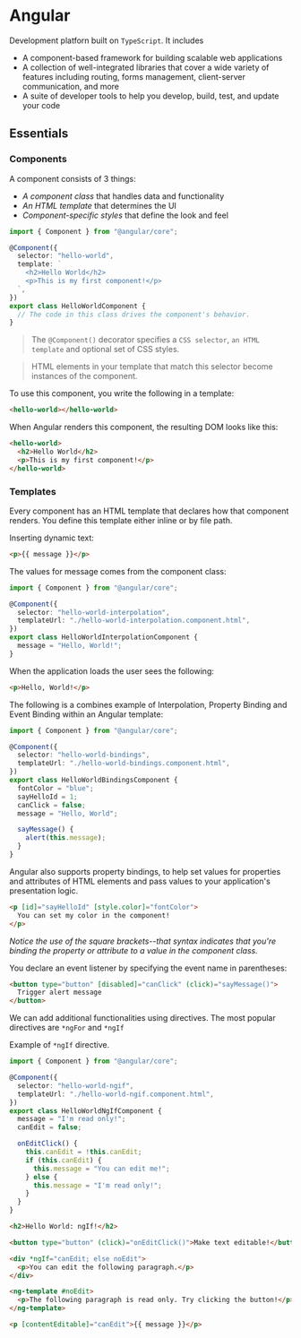 # Angular

Development platforn built on `TypeScript`.
It includes

- A component-based framework for building scalable web applications
- A collection of well-integrated libraries that cover a wide variety of features including routing, forms management, client-server communication, and more
- A suite of developer tools to help you develop, build, test, and update your code

## Essentials

### Components

A component consists of 3 things:

- _A component class_ that handles data and functionality
- _An HTML template_ that determines the UI
- _Component-specific styles_ that define the look and feel

```ts
import { Component } from "@angular/core";

@Component({
  selector: "hello-world",
  template: `
    <h2>Hello World</h2>
    <p>This is my first component!</p>
  `,
})
export class HelloWorldComponent {
  // The code in this class drives the component's behavior.
}
```

> The `@Component()` decorator specifies a `CSS selector`, `an HTML template` and optional set of CSS styles.

> HTML elements in your template that match this selector become instances of the component.

To use this component, you write the following in a template:

```html
<hello-world></hello-world>
```

When Angular renders this component, the resulting DOM looks like this:

```html
<hello-world>
  <h2>Hello World</h2>
  <p>This is my first component!</p>
</hello-world>
```

### Templates

Every component has an HTML template that declares how that component renders. You define this template either inline or by file path.

Inserting dynamic text:

```html
<p>{{ message }}</p>
```

The values for message comes from the component class:

```ts
import { Component } from "@angular/core";

@Component({
  selector: "hello-world-interpolation",
  templateUrl: "./hello-world-interpolation.component.html",
})
export class HelloWorldInterpolationComponent {
  message = "Hello, World!";
}
```

When the application loads the user sees the following:

```html
<p>Hello, World!</p>
```

The following is a combines example of Interpolation, Property Binding and Event Binding within an Angular template:

```ts
import { Component } from "@angular/core";

@Component({
  selector: "hello-world-bindings",
  templateUrl: "./hello-world-bindings.component.html",
})
export class HelloWorldBindingsComponent {
  fontColor = "blue";
  sayHelloId = 1;
  canClick = false;
  message = "Hello, World";

  sayMessage() {
    alert(this.message);
  }
}
```

Angular also supports property bindings, to help set values for properties and attributes of HTML elements and pass values to your application's presentation logic.

```html
<p [id]="sayHelloId" [style.color]="fontColor">
  You can set my color in the component!
</p>
```

_Notice the use of the square brackets--that syntax indicates that you're binding the property or attribute to a value in the component class._

You declare an event listener by specifying the event name in parentheses:

```html
<button type="button" [disabled]="canClick" (click)="sayMessage()">
  Trigger alert message
</button>
```

We can add additional functionalities using directives. The most popular directives are `*ngFor` and `*ngIf`

Example of `*ngIf` directive.

```ts
import { Component } from "@angular/core";

@Component({
  selector: "hello-world-ngif",
  templateUrl: "./hello-world-ngif.component.html",
})
export class HelloWorldNgIfComponent {
  message = "I'm read only!";
  canEdit = false;

  onEditClick() {
    this.canEdit = !this.canEdit;
    if (this.canEdit) {
      this.message = "You can edit me!";
    } else {
      this.message = "I'm read only!";
    }
  }
}
```

```html
<h2>Hello World: ngIf!</h2>

<button type="button" (click)="onEditClick()">Make text editable!</button>

<div *ngIf="canEdit; else noEdit">
  <p>You can edit the following paragraph.</p>
</div>

<ng-template #noEdit>
  <p>The following paragraph is read only. Try clicking the button!</p>
</ng-template>

<p [contentEditable]="canEdit">{{ message }}</p>
```
